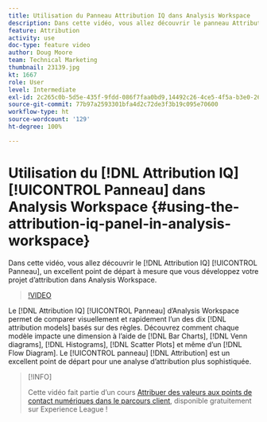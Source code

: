 ```yaml
---
title: Utilisation du Panneau Attribution IQ dans Analysis Workspace
description: Dans cette vidéo, vous allez découvrir le panneau Attribution IQ, un bon point de départ pour créer votre projet d’attribution Analysis Workspace.
feature: Attribution
activity: use
doc-type: feature video
author: Doug Moore
team: Technical Marketing
thumbnail: 23139.jpg
kt: 1667
role: User
level: Intermediate
exl-id: 2c265c0b-5d5e-435f-9fdd-086f7faa0bd9,14492c26-4ce5-4f5a-b3e0-2605f59cfca9
source-git-commit: 77b97a2593301bfa4d2c72de3f3b19c095e70600
workflow-type: ht
source-wordcount: '129'
ht-degree: 100%

---
```


# Utilisation du [!DNL Attribution IQ] [!UICONTROL Panneau] dans Analysis Workspace {#using-the-attribution-iq-panel-in-analysis-workspace}

Dans cette vidéo, vous allez découvrir le [!DNL Attribution IQ] [!UICONTROL Panneau], un excellent point de départ à mesure que vous développez votre projet d’attribution dans Analysis Workspace.

>[!VIDEO](https://video.tv.adobe.com/v/23139/?quality=12)

Le [!DNL Attribution IQ] [!UICONTROL Panneau] d’Analysis Workspace permet de comparer visuellement et rapidement l’un des dix [!DNL attribution models] basés sur des règles. Découvrez comment chaque modèle impacte une dimension à l’aide de [!DNL Bar Charts], [!DNL Venn diagrams], [!DNL Histograms], [!DNL Scatter Plots] et même d’un [!DNL Flow Diagram]. Le [!UICONTROL panneau] [!DNL Attribution] est un excellent point de départ pour une analyse d’attribution plus sophistiquée.

>[!INFO]
>
> Cette vidéo fait partie d’un cours [Attribuer des valeurs aux points de contact numériques dans le parcours client](https://experienceleague.adobe.com/?recommended=Analytics-U-1-2020.2&amp;lang=fr), disponible gratuitement sur Experience League !